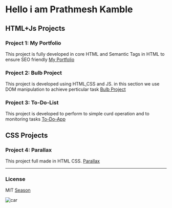 # Hello i am Prathmesh Kamble

## HTML+Js Projects

### Project 1: My Portfolio

This project is fully developed in core HTML and Semantic Tags in HTML to ensure SEO friendly 
[My Portfolio](https://pktechnic.netlify.app/html/portofolio_project/index.html "My Portfolio")


### Project 2: Bulb Project
This project is developed using HTML,CSS and JS. in this section we use DOM manipulation to achieve perticular task
[Bulb Project](https://pktechnic.netlify.app/bulb%20project/index.html "DOM Projects")


### Project 3: To-Do-List
This project is developed to perform to simple curd operation and to monitoring tasks
[To-Do-App](https://pktechnic.netlify.app/to-do-app/index.html "Task schedular")


## CSS Projects

### Project 4: Parallax
This project full made in HTML CSS.
[Parallax]()

***
### License
MIT
[Season](https://www.facebook.com "fb")

![car](https://media.istockphoto.com/id/1214396728/vector/red-car-icon-isolated-on-white-background-clip-art-car-red-cute-illustration-car-flat-simple.jpg?s=1024x1024&w=is&k=20&c=FhN9MOoX36YTV_xfpTO8YuaCw0wG1q7KouTT0MKGu3w=)
